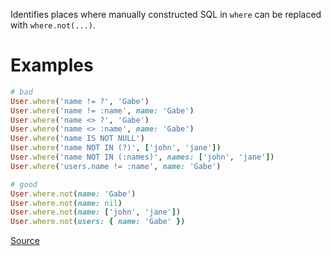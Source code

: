 
Identifies places where manually constructed SQL
in `where` can be replaced with `where.not(...)`.

# Examples

```ruby
# bad
User.where('name != ?', 'Gabe')
User.where('name != :name', name: 'Gabe')
User.where('name <> ?', 'Gabe')
User.where('name <> :name', name: 'Gabe')
User.where('name IS NOT NULL')
User.where('name NOT IN (?)', ['john', 'jane'])
User.where('name NOT IN (:names)', names: ['john', 'jane'])
User.where('users.name != :name', name: 'Gabe')

# good
User.where.not(name: 'Gabe')
User.where.not(name: nil)
User.where.not(name: ['john', 'jane'])
User.where.not(users: { name: 'Gabe' })
```

[Source](http://www.rubydoc.info/gems/rubocop/RuboCop/Cop/Rails/WhereNot)